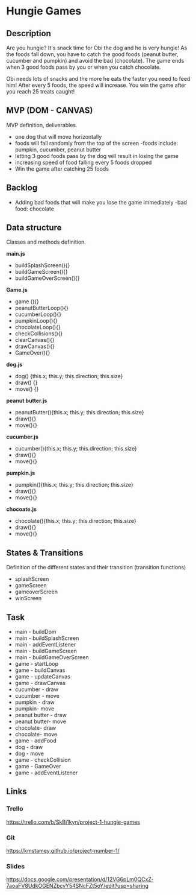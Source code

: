 # Hungie Games

## Description
Are you hungie? It's snack time for Obi the dog and he is very hungie! 
As the foods fall down, you have to catch the good foods (peanut butter, cucumber and pumpkin) and avoid the bad (chocolate). The game ends when 3 good foods pass by you or when you catch chocolate. 

Obi needs lots of snacks and the more he eats the faster you need to feed him! After every 5 foods, the speed will increase. You win the game after you reach 25 treats caught! 

## MVP (DOM - CANVAS)
MVP definition, deliverables.
- one dog that will move horizontally 
- foods will fall randomly from the top of the screen 
    -foods include: pumpkin, cucumber, peanut butter
- letting 3 good foods pass by the dog will result in losing the game 
- increasing speed of food falling every 5 foods dropped
- Win the game after catching 25 foods


## Backlog
- Adding bad foods that will make you lose the game immediately 
    -bad food: chocolate 

## Data structure
Classes and methods definition.

**main.js**
- buildSplashScreen(){}
- buildGameScreen(){}
- buildGameOverScreen(){}

**Game.js**
- game (){}
- peanutButterLoop(){}
- cucumberLoop(){}
- pumpkinLoop(){}
- chocolateLoop(){}
- checkCollisions(){}
- clearCanvas(){}
- drawCanvas(){}
- GameOver(){}

**dog.js**
- dog() {this.x; this.y; this.direction; this.size}
- draw() {}
- move() {}

**peanut butter.js**
- peanutButter(){this.x; this.y; this.direction; this.size}
- draw(){}
- move(){}

**cucumber.js**
- cucumber(){this.x; this.y; this.direction; this.size}
- draw(){}
- move(){}

**pumpkin.js**
- pumpkin(){this.x; this.y; this.direction; this.size}
- draw(){}
- move(){}

**chocoate.js**
- chocolate(){this.x; this.y; this.direction; this.size}
- draw(){}
- move(){}

## States & Transitions
Definition of the different states and their transition (transition functions)

- splashScreen
- gameScreen
- gameoverScreen
- winScreen


## Task
- main - buildDom
- main - buildSplashScreen
- main - addEventListener
- main - buildGameScreen
- main - buildGameOverScreen
- game - startLoop
- game - buildCanvas
- game - updateCanvas
- game - drawCanvas
- cucumber - draw
- cucumber - move
- pumpkin - draw
- pumpkin- move
- peanut butter - draw
- peanut butter- move
- chocolate- draw
- chocolate- move
- game - addFood
- dog - draw
- dog - move
- game - checkCollision
- game - GameOver
- game - addEventListener


## Links


### Trello
https://trello.com/b/SkBi1kyn/project-1-hungie-games


### Git
https://kmstamey.github.io/project-number-1/



### Slides
https://docs.google.com/presentation/d/12VG6pLm0QCxZ-7aoaFV8UdkOGENZbcyY54SNcFZt5oY/edit?usp=sharing

